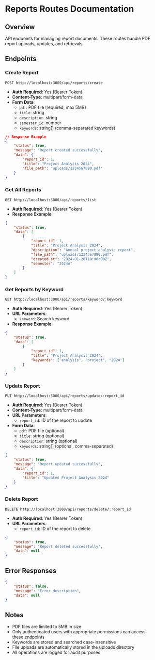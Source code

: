 # Reports Routes Documentation

## Overview
API endpoints for managing report documents. These routes handle PDF report uploads, updates, and retrievals.

## Endpoints

### Create Report
```http
POST http://localhost:3000/api/reports/create
```
- **Auth Required**: Yes (Bearer Token)
- **Content-Type**: multipart/form-data
- **Form Data**:
  - `pdf`: PDF file (required, max 5MB)
  - `title`: string
  - `description`: string
  - `semester_id`: number
  - `keywords`: string[] (comma-separated keywords)
```json
// Response Example
{
    "status": true,
    "message": "Report created successfully",
    "data": {
        "report_id": 1,
        "title": "Project Analysis 2024",
        "file_path": "uploads/1234567890.pdf"
    }
}
```

### Get All Reports
```http
GET http://localhost:3000/api/reports/list
```
- **Auth Required**: Yes (Bearer Token)
- **Response Example**:
```json
{
    "status": true,
    "data": [
        {
            "report_id": 1,
            "title": "Project Analysis 2024",
            "description": "Annual project analysis report",
            "file_path": "uploads/1234567890.pdf",
            "created_at": "2024-01-20T10:00:00Z",
            "semester": "2024A"
        }
    ]
}
```

### Get Reports by Keyword
```http
GET http://localhost:3000/api/reports/keyword/:keyword
```
- **Auth Required**: Yes (Bearer Token)
- **URL Parameters**:
  - `keyword`: Search keyword
- **Response Example**:
```json
{
    "status": true,
    "data": [
        {
            "report_id": 1,
            "title": "Project Analysis 2024",
            "keywords": ["analysis", "project", "2024"]
        }
    ]
}
```

### Update Report
```http
PUT http://localhost:3000/api/reports/update/:report_id
```
- **Auth Required**: Yes (Bearer Token)
- **Content-Type**: multipart/form-data
- **URL Parameters**:
  - `report_id`: ID of the report to update
- **Form Data**:
  - `pdf`: PDF file (optional)
  - `title`: string (optional)
  - `description`: string (optional)
  - `keywords`: string[] (optional, comma-separated)
```json
{
    "status": true,
    "message": "Report updated successfully",
    "data": {
        "report_id": 1,
        "title": "Updated Project Analysis 2024"
    }
}
```

### Delete Report
```http
DELETE http://localhost:3000/api/reports/delete/:report_id
```
- **Auth Required**: Yes (Bearer Token)
- **URL Parameters**:
  - `report_id`: ID of the report to delete
```json
{
    "status": true,
    "message": "Report deleted successfully",
    "data": null
}
```

## Error Responses
```json
{
    "status": false,
    "message": "Error description",
    "data": null
}
```

## Notes
- PDF files are limited to 5MB in size
- Only authenticated users with appropriate permissions can access these endpoints
- Keywords are stored and searched case-insensitive
- File uploads are automatically stored in the uploads directory
- All operations are logged for audit purposes